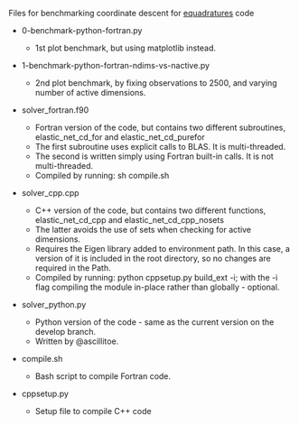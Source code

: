Files for benchmarking coordinate descent for [equadratures](https://github.com/Effective-Quadratures/equadratures) code

- 0-benchmark-python-fortran.py
  - 1st plot benchmark, but using matplotlib instead.
 
- 1-benchmark-python-fortran-ndims-vs-nactive.py
  - 2nd plot benchmark, by fixing observations to 2500, and varying number of active dimensions.
 
- solver_fortran.f90
  - Fortran version of the code, but contains two different subroutines, elastic_net_cd_for and elastic_net_cd_purefor
  - The first subroutine uses explicit calls to BLAS. It is multi-threaded.
  - The second is written simply using Fortran built-in calls. It is not multi-threaded.
  - Compiled by running: sh compile.sh
 
- solver_cpp.cpp
  - C++ version of the code, but contains two different functions, elastic_net_cd_cpp and elastic_net_cd_cpp_nosets
  - The latter avoids the use of sets when checking for active dimensions.
  - Requires the Eigen library added to environment path. In this case, a version of it is included in the root directory, so no changes are required in the Path.
  - Compiled by running: python cppsetup.py build_ext -i; with the -i flag compiling the module in-place rather than globally - optional.
 
- solver_python.py
  - Python version of the code - same as the current version on the develop branch.
  - Written by @ascillitoe.
 
- compile.sh
  - Bash script to compile Fortran code.
 
- cppsetup.py
  - Setup file to compile C++ code
 
